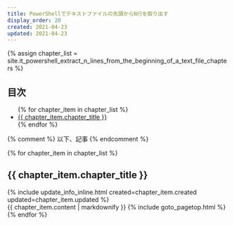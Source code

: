 ```yaml
---
title: PowerShellでテキストファイルの先頭からN行を取り出す
display_order: 20
created: 2021-04-23
updated: 2021-04-23
---
```

{% assign chapter_list = site.it_powershell_extract_n_lines_from_the_beginning_of_a_text_file_chapters %}

## <a name="index">目次</a>

<ul>
{% for chapter_item in chapter_list %}
<li><a href="#{{ chapter_item.chapter_id }}">{{ chapter_item.chapter_title }}</a></li>
{% endfor %}
</ul>

{% comment %} 以下、記事 {% endcomment %}

{% for chapter_item in chapter_list %}
## <a name="{{ chapter_item.chapter_id }}">{{ chapter_item.chapter_title }}</a>
<div class="chapter-updated">{% include update_info_inline.html created=chapter_item.created updated=chapter_item.updated %}</div>
{{ chapter_item.content | markdownify }}
{% include goto_pagetop.html %}
{% endfor %}
